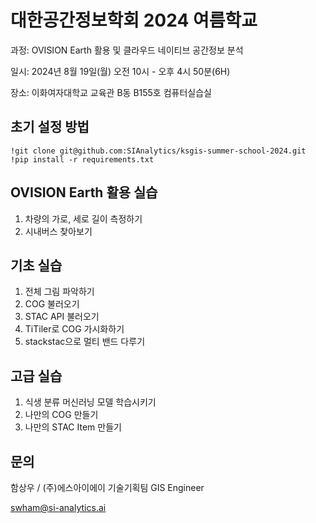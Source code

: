# 대한공간정보학회 2024 여름학교

과정: OVISION Earth 활용 및 클라우드 네이티브 공간정보 분석

일시: 2024년 8월 19일(월) 오전 10시 - 오후 4시 50분(6H)

장소: 이화여자대학교 교육관 B동 B155호 컴퓨터실습실

## 초기 설정 방법

```
!git clone git@github.com:SIAnalytics/ksgis-summer-school-2024.git
!pip install -r requirements.txt
```

## OVISION Earth 활용 실습

1. 차량의 가로, 세로 길이 측정하기
1. 시내버스 찾아보기

## 기초 실습

1. 전체 그림 파악하기
1. COG 불러오기
1. STAC API 불러오기
1. TiTiler로 COG 가시화하기
1. stackstac으로 멀티 밴드 다루기

## 고급 실습

1. 식생 분류 머신러닝 모델 학습시키기
1. 나만의 COG 만들기
1. 나만의 STAC Item 만들기

## 문의

함상우 / (주)에스아이에이 기술기획팀 GIS Engineer

swham@si-analytics.ai
